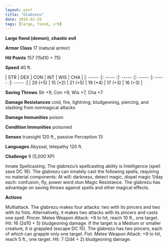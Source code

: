 ```yaml
---
layout: post
title: "Glabrezu"
date: 2016-02-29
tags: [large, fiend, cr9]
---
```


**Large fiend (demon), chaotic evil**

**Armor Class** 17 (natural armor)

**Hit Points** 157 (15d10 + 75)

**Speed** 40 ft.

|   STR   |   DEX   |   CON   |   INT   |   WIS   |   CHA   |
|: ----- :|: ----- :|: ----- :|: ----- :|: ----- :|: ----- :|
| 20 (+5) | 15 (+2) | 21 (+5) | 19 (+4) | 17 (+3) | 16 (+3) |

**Saving Throws** Str +9, Con +9, Wis +7, Cha +7 

**Damage Resistances** cold, fire, lightning; bludgeoning, piercing, and slashing from nonmagical attacks 

**Damage Immunities** poison 

**Condition Immunities** poisoned 

**Senses** truesight 120 ft., passive Perception 13 

**Languages** Abyssal, telepathy 120 ft. 

**Challenge** 9 (5,000 XP)

Innate Spellcasting. The glabrezu’s spellcasting ability is Intelligence (spell save DC 16). The glabrezu can innately cast the following spells, requiring no material components: At will: darkness, detect magic, dispel magic 1/day each: confusion, fly, power word stun Magic Resistance. The glabrezu has advantage on saving throws against spells and other magical effects. 

**Actions**

Multiattack. The glabrezu makes four attacks: two with its pincers and two with its fists. Alternatively, it makes two attacks with its pincers and casts one spell. Pincer. Melee Weapon Attack: +9 to hit, reach 10 ft., one target. Hit: 16 (2d10 + 5) bludgeoning damage. If the target is a Medium or smaller creature, it is grappled (escape DC 15). The glabrezu has two pincers, each of which can grapple only one target. Fist. Melee Weapon Attack: +9 to hit, reach 5 ft., one target. Hit: 7 (2d4 + 2) bludgeoning damage.
